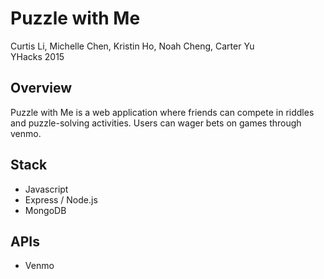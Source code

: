 # Puzzle with Me

Curtis Li, Michelle Chen, Kristin Ho, Noah Cheng, Carter Yu<br>
YHacks 2015

## Overview

Puzzle with Me is a web application where friends can compete in riddles and puzzle-solving activities. Users can wager bets on games through venmo.

## Stack

<ul>
<li> Javascript
<li> Express / Node.js
<li> MongoDB
</ul>

## APIs

<ul>
<li> Venmo
</ul>

